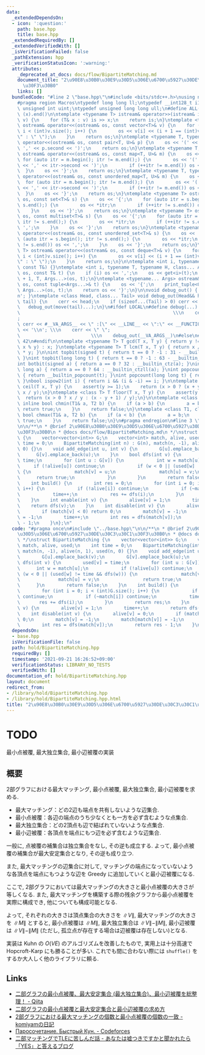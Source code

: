 ```yaml
---
data:
  _extendedDependsOn:
  - icon: ':question:'
    path: base.hpp
    title: base.hpp
  _extendedRequiredBy: []
  _extendedVerifiedWith: []
  _isVerificationFailed: false
  _pathExtension: hpp
  _verificationStatusIcon: ':warning:'
  attributes:
    _deprecated_at_docs: docs/flow/BipartiteMatching.md
    document_title: "2\u90E8\u30B0\u30E9\u30D5\u306E\u6700\u5927\u30DE\u30C3\u30C1\
      \u30F3\u30B0"
    links: []
  bundledCode: "#line 2 \"base.hpp\"\n#include <bits/stdc++.h>\nusing namespace std;\n\
    #pragma region Macros\ntypedef long long ll;\ntypedef __int128_t i128;\ntypedef\
    \ unsigned int uint;\ntypedef unsigned long long ull;\n#define ALL(x) (x).begin(),\
    \ (x).end()\n\ntemplate <typename T> istream& operator>>(istream& is, vector<T>&\
    \ v) {\n    for (T& x : v) is >> x;\n    return is;\n}\ntemplate <typename T>\
    \ ostream& operator<<(ostream& os, const vector<T>& v) {\n    for (int i = 0;\
    \ i < (int)v.size(); i++) {\n        os << v[i] << (i + 1 == (int)v.size() ? \"\
    \" : \" \");\n    }\n    return os;\n}\ntemplate <typename T, typename U> ostream&\
    \ operator<<(ostream& os, const pair<T, U>& p) {\n    os << '(' << p.first <<\
    \ ',' << p.second << ')';\n    return os;\n}\ntemplate <typename T, typename U>\
    \ ostream& operator<<(ostream& os, const map<T, U>& m) {\n    os << '{';\n   \
    \ for (auto itr = m.begin(); itr != m.end();) {\n        os << '(' << itr->first\
    \ << ',' << itr->second << ')';\n        if (++itr != m.end()) os << ',';\n  \
    \  }\n    os << '}';\n    return os;\n}\ntemplate <typename T, typename U> ostream&\
    \ operator<<(ostream& os, const unordered_map<T, U>& m) {\n    os << '{';\n  \
    \  for (auto itr = m.begin(); itr != m.end();) {\n        os << '(' << itr->first\
    \ << ',' << itr->second << ')';\n        if (++itr != m.end()) os << ',';\n  \
    \  }\n    os << '}';\n    return os;\n}\ntemplate <typename T> ostream& operator<<(ostream&\
    \ os, const set<T>& s) {\n    os << '{';\n    for (auto itr = s.begin(); itr !=\
    \ s.end();) {\n        os << *itr;\n        if (++itr != s.end()) os << ',';\n\
    \    }\n    os << '}';\n    return os;\n}\ntemplate <typename T> ostream& operator<<(ostream&\
    \ os, const multiset<T>& s) {\n    os << '{';\n    for (auto itr = s.begin();\
    \ itr != s.end();) {\n        os << *itr;\n        if (++itr != s.end()) os <<\
    \ ',';\n    }\n    os << '}';\n    return os;\n}\ntemplate <typename T> ostream&\
    \ operator<<(ostream& os, const unordered_set<T>& s) {\n    os << '{';\n    for\
    \ (auto itr = s.begin(); itr != s.end();) {\n        os << *itr;\n        if (++itr\
    \ != s.end()) os << ',';\n    }\n    os << '}';\n    return os;\n}\ntemplate <typename\
    \ T> ostream& operator<<(ostream& os, const deque<T>& v) {\n    for (int i = 0;\
    \ i < (int)v.size(); i++) {\n        os << v[i] << (i + 1 == (int)v.size() ? \"\
    \" : \" \");\n    }\n    return os;\n}\n\ntemplate <int i, typename T> void print_tuple(ostream&,\
    \ const T&) {}\ntemplate <int i, typename T, typename H, class... Args> void print_tuple(ostream&\
    \ os, const T& t) {\n    if (i) os << ',';\n    os << get<i>(t);\n    print_tuple<i\
    \ + 1, T, Args...>(os, t);\n}\ntemplate <typename... Args> ostream& operator<<(ostream&\
    \ os, const tuple<Args...>& t) {\n    os << '{';\n    print_tuple<0, tuple<Args...>,\
    \ Args...>(os, t);\n    return os << '}';\n}\n\nvoid debug_out() { cerr << '\\\
    n'; }\ntemplate <class Head, class... Tail> void debug_out(Head&& head, Tail&&...\
    \ tail) {\n    cerr << head;\n    if (sizeof...(Tail) > 0) cerr << \", \";\n \
    \   debug_out(move(tail)...);\n}\n#ifdef LOCAL\n#define debug(...)           \
    \                                                        \\\n    cerr << \" \"\
    ;                                                                     \\\n   \
    \ cerr << #__VA_ARGS__ << \" :[\" << __LINE__ << \":\" << __FUNCTION__ << \"]\"\
    \ << '\\n'; \\\n    cerr << \" \";                                           \
    \                          \\\n    debug_out(__VA_ARGS__)\n#else\n#define debug(...)\
    \ 42\n#endif\n\ntemplate <typename T> T gcd(T x, T y) { return y != 0 ? gcd(y,\
    \ x % y) : x; }\ntemplate <typename T> T lcm(T x, T y) { return x / gcd(x, y)\
    \ * y; }\n\nint topbit(signed t) { return t == 0 ? -1 : 31 - __builtin_clz(t);\
    \ }\nint topbit(long long t) { return t == 0 ? -1 : 63 - __builtin_clzll(t); }\n\
    int botbit(signed a) { return a == 0 ? 32 : __builtin_ctz(a); }\nint botbit(long\
    \ long a) { return a == 0 ? 64 : __builtin_ctzll(a); }\nint popcount(signed t)\
    \ { return __builtin_popcount(t); }\nint popcount(long long t) { return __builtin_popcountll(t);\
    \ }\nbool ispow2(int i) { return i && (i & -i) == i; }\n\ntemplate <class T> T\
    \ ceil(T x, T y) {\n    assert(y >= 1);\n    return (x > 0 ? (x + y - 1) / y :\
    \ x / y);\n}\ntemplate <class T> T floor(T x, T y) {\n    assert(y >= 1);\n  \
    \  return (x > 0 ? x / y : (x - y + 1) / y);\n}\n\ntemplate <class T1, class T2>\
    \ inline bool chmin(T1& a, T2 b) {\n    if (a > b) {\n        a = b;\n       \
    \ return true;\n    }\n    return false;\n}\ntemplate <class T1, class T2> inline\
    \ bool chmax(T1& a, T2 b) {\n    if (a < b) {\n        a = b;\n        return\
    \ true;\n    }\n    return false;\n}\n#pragma endregion\n#line 3 \"hold/BipartiteMatching.hpp\"\
    \n\n/**\n * @brief 2\u90E8\u30B0\u30E9\u30D5\u306E\u6700\u5927\u30DE\u30C3\u30C1\
    \u30F3\u30B0\n * @docs docs/flow/BipartiteMatching.md\n */\nstruct BipartiteMatching\
    \ {\n    vector<vector<int>> G;\n    vector<int> match, alive, used;\n    int\
    \ time = 0;\n    BipartiteMatching(int n) : G(n), match(n, -1), alive(n, 1), used(n,\
    \ 0) {}\n    void add_edge(int u, int v) {\n        G[u].emplace_back(v);\n  \
    \      G[v].emplace_back(u);\n    }\n    bool dfs(int v) {\n        used[v] =\
    \ time;\n        for (int u : G[v]) {\n            int w = match[u];\n       \
    \     if (!alive[u]) continue;\n            if (w < 0 || (used[w] != time && dfs(w)))\
    \ {\n                match[v] = u;\n                match[u] = v;\n          \
    \      return true;\n            }\n        }\n        return false;\n    }\n\
    \    int build() {\n        int res = 0;\n        for (int i = 0; i < (int)G.size();\
    \ i++) {\n            if (!alive[i]) continue;\n            if (~match[i]) continue;\n\
    \            time++;\n            res += dfs(i);\n        }\n        return res;\n\
    \    }\n    int enable(int v) {\n        alive[v] = 1;\n        time++;\n    \
    \    return dfs(v);\n    }\n    int disable(int v) {\n        alive[v] = 0;\n\
    \        if (match[v] < 0) return 0;\n        match[v] = -1;\n        match[match[v]]\
    \ = -1;\n        time++;\n        int res = dfs(match[v]);\n        return res\
    \ - 1;\n    }\n};\n"
  code: "#pragma once\n#include \"../base.hpp\"\n\n/**\n * @brief 2\u90E8\u30B0\u30E9\
    \u30D5\u306E\u6700\u5927\u30DE\u30C3\u30C1\u30F3\u30B0\n * @docs docs/flow/BipartiteMatching.md\n\
    \ */\nstruct BipartiteMatching {\n    vector<vector<int>> G;\n    vector<int>\
    \ match, alive, used;\n    int time = 0;\n    BipartiteMatching(int n) : G(n),\
    \ match(n, -1), alive(n, 1), used(n, 0) {}\n    void add_edge(int u, int v) {\n\
    \        G[u].emplace_back(v);\n        G[v].emplace_back(u);\n    }\n    bool\
    \ dfs(int v) {\n        used[v] = time;\n        for (int u : G[v]) {\n      \
    \      int w = match[u];\n            if (!alive[u]) continue;\n            if\
    \ (w < 0 || (used[w] != time && dfs(w))) {\n                match[v] = u;\n  \
    \              match[u] = v;\n                return true;\n            }\n  \
    \      }\n        return false;\n    }\n    int build() {\n        int res = 0;\n\
    \        for (int i = 0; i < (int)G.size(); i++) {\n            if (!alive[i])\
    \ continue;\n            if (~match[i]) continue;\n            time++;\n     \
    \       res += dfs(i);\n        }\n        return res;\n    }\n    int enable(int\
    \ v) {\n        alive[v] = 1;\n        time++;\n        return dfs(v);\n    }\n\
    \    int disable(int v) {\n        alive[v] = 0;\n        if (match[v] < 0) return\
    \ 0;\n        match[v] = -1;\n        match[match[v]] = -1;\n        time++;\n\
    \        int res = dfs(match[v]);\n        return res - 1;\n    }\n};"
  dependsOn:
  - base.hpp
  isVerificationFile: false
  path: hold/BipartiteMatching.hpp
  requiredBy: []
  timestamp: '2021-09-21 16:26:52+09:00'
  verificationStatus: LIBRARY_NO_TESTS
  verifiedWith: []
documentation_of: hold/BipartiteMatching.hpp
layout: document
redirect_from:
- /library/hold/BipartiteMatching.hpp
- /library/hold/BipartiteMatching.hpp.html
title: "2\u90E8\u30B0\u30E9\u30D5\u306E\u6700\u5927\u30DE\u30C3\u30C1\u30F3\u30B0"
---
```

# TODO
最小点被覆, 最大独立集合, 最小辺被覆の実装

## 概要
2部グラフにおける最大マッチング, 最小点被覆, 最大独立集合, 最小辺被覆を求める.
- 最大マッチング：どの2辺も端点を共有しないような辺集合.
- 最小点被覆：各辺の端点のうち少なくとも一方を必ず含むような点集合.
- 最大独立集合：どの2頂点も辺で結ばれていないような点集合.
- 最小辺被覆：各頂点を端点にもつ辺を必ず含むような辺集合.

一般に, 点被覆の補集合は独立集合をなし, その逆も成立する. よって, 最小点被覆の補集合が最大安定集合となり, その逆も成り立つ.

また, 最大マッチングの辺集合に対して, マッチングの端点になっていないような各頂点を端点にもつような辺を Greedy に追加していくと最小辺被覆になる.

ここで, 2部グラフにおいては最大マッチングの大きさと最小点被覆の大きさが等しくなる. また, 最大マッチングを構築する際の残余グラフから最小点被覆を実際に構成でき, 他についても構成可能となる.

よって, それぞれの大きさは頂点集合の大きさを $\|V\|$, 最大マッチングの大きさを $\|M\|$ とすると, 最小点被覆は $\|M\|$, 最大独立集合は $\|V\|-\|M\|$, 最小辺被覆は $\|V\|-\|M\|$ (ただし, 孤立点が存在する場合は辺被覆は存在しない)となる.

実装は Kuhn の $O(VE)$ のアルゴリズムを改善したもので, 実用上は十分高速で Hopcroft-Karp にも勝ることが多い. これでも間に合わない際には `shuffle()` をするか大人しく他のライブラリに頼る.

## Links
- [二部グラフの最小点被覆、最大安定集合 (最大独立集合)、最小辺被覆を総整理！ - Qiita](https://qiita.com/drken/items/7f98315b56c95a6181a4)
- [二部グラフの最小点被覆と最大安定集合と最小辺被覆の求め方](https://www.slideshare.net/drken1215/ss-86894312)
- [2部グラフにおける最大マッチングの個数と最小点被覆の個数の一致 - komiyamの日記](https://komiyam.hatenadiary.org/entry/20110208/1297112982)
- [Паросочетание. Быстрый Кун. - Codeforces](https://codeforces.com/blog/entry/17023)
- [二部マッチングでTLEに苦しんだ話 - あなたは嘘つきですかと聞かれたら「YES」と答えるブログ](https://snuke.hatenablog.com/entry/2019/05/07/013609)
